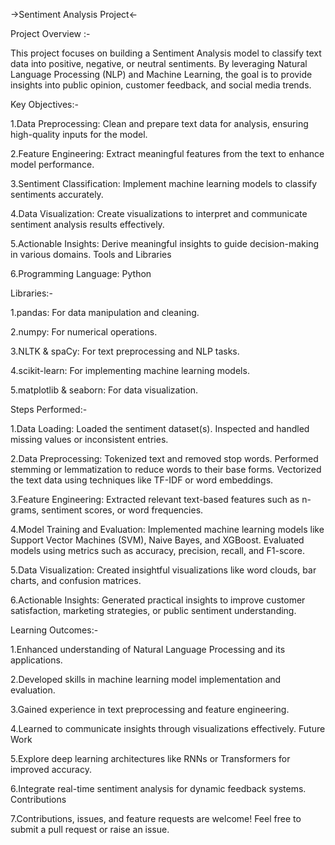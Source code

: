 ->Sentiment Analysis Project<-

Project Overview :-

This project focuses on building a Sentiment Analysis model to classify text data into positive, negative, or neutral sentiments. By leveraging Natural Language Processing (NLP) and Machine Learning, the goal is to provide insights into public opinion, customer feedback, and social media trends.

Key Objectives:-

1.Data Preprocessing: Clean and prepare text data for analysis, ensuring high-quality inputs for the model.

2.Feature Engineering: Extract meaningful features from the text to enhance model performance.

3.Sentiment Classification: Implement machine learning models to classify sentiments accurately.

4.Data Visualization: Create visualizations to interpret and communicate sentiment analysis results effectively.

5.Actionable Insights: Derive meaningful insights to guide decision-making in various domains.
Tools and Libraries

6.Programming Language: Python

Libraries:-

1.pandas: For data manipulation and cleaning.

2.numpy: For numerical operations.

3.NLTK & spaCy: For text preprocessing and NLP tasks.

4.scikit-learn: For implementing machine learning models.

5.matplotlib & seaborn: For data visualization.

Steps Performed:-

1.Data Loading:
Loaded the sentiment dataset(s).
Inspected and handled missing values or inconsistent entries.

2.Data Preprocessing:
Tokenized text and removed stop words.
Performed stemming or lemmatization to reduce words to their base forms.
Vectorized the text data using techniques like TF-IDF or word embeddings.

3.Feature Engineering:
Extracted relevant text-based features such as n-grams, sentiment scores, or word frequencies.

4.Model Training and Evaluation:
Implemented machine learning models like Support Vector Machines (SVM), Naive Bayes, and XGBoost.
Evaluated models using metrics such as accuracy, precision, recall, and F1-score.

5.Data Visualization:
Created insightful visualizations like word clouds, bar charts, and confusion matrices.

6.Actionable Insights:
Generated practical insights to improve customer satisfaction, marketing strategies, or public sentiment understanding.

Learning Outcomes:-

1.Enhanced understanding of Natural Language Processing and its applications.

2.Developed skills in machine learning model implementation and evaluation.

3.Gained experience in text preprocessing and feature engineering.

4.Learned to communicate insights through visualizations effectively.
Future Work

5.Explore deep learning architectures like RNNs or Transformers for improved accuracy.

6.Integrate real-time sentiment analysis for dynamic feedback systems.
Contributions

7.Contributions, issues, and feature requests are welcome! Feel free to submit a pull request or raise an issue.
